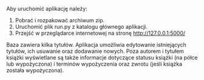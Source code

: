 Aby uruchomić aplikację należy:

1. Pobrać i rozpakować archiwum zip.
2. Uruchomić plik run.py z katalogu głównego aplikacji.
3. Przejść w przeglądarce internetowej na stronę http://127.0.0.1:5000/

Baza zawiera kilka tytułów. 
Aplikacja umożliwia edytowanie istniejących tytułów, ich usuwanie oraz dodawanie nowych. 
Poza autorem i tytułem książki wyświetlane są także informacje dotyczące statusu książki (na półce lub wypożyczona) i terminów wypożyczenia oraz zwrotu (jeśli książka została wypożyczona).
